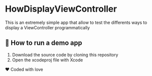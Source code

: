 # HowDisplayViewController

This is an extremely simple app that allow to test the differents ways to display a ViewController programmatically

## 🏃 How to run a demo app
1. Download the source code by cloning this repository
2. Open the xcodeproj file with Xcode

❤️  Coded with love
